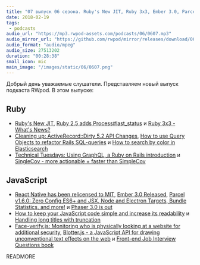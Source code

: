 ```yaml
---
title: "07 выпуск 06 сезона. Ruby's New JIT, Ruby 3x3, Ember 3.0, Parcel v1.6.0, Phaser 3.0, SingleCov, Face-verify.js, Blotter.js и прочее"
date: 2018-02-19
tags:
 - podcasts
audio_url: "https://mp3.rwpod-assets.com/podcasts/06/0607.mp3"
audio_mirror_url: "https://github.com/rwpod/mirror/releases/download/06.07/0607.mp3"
audio_format: "audio/mpeg"
audio_size: 27513202
duration: "00:28:38"
small_icon: mic
main_image: "/images/static/06/0607.png"
---
```


Добрый день уважаемые слушатели. Представляем новый выпуск подкаста RWpod. В этом выпуске:

## Ruby

 - [Ruby's New JIT](https://medium.com/square-corner-blog/rubys-new-jit-91a5c864dd10), [Ruby 2.5 adds Process#last_status](https://medium.com/@atul9/ruby-2-5-adds-process-last-status-690fe5dc369a) и [Ruby 3x3 - What's News?](https://planetruby.github.io/calendar/ruby3x3)
 - [Cleaning up: ActiveRecord::Dirty 5.2 API Changes](https://www.ombulabs.com/blog/rails/upgrades/active-record-5-1-api-changes.html), [How to use Query Objects to refactor Rails SQL-queries](https://mkdev.me/en/posts/how-to-use-query-objects-to-refactor-rails-sql-queries) и [How to search by color in Elasticsearch](https://www.cookieshq.co.uk/posts/elasticsearch-searching-by-colour)
 - [Technical Tuesdays: Using GraphQL, a Ruby on Rails introduction](https://medium.com/@UnicornAgency/you-should-be-using-graphql-a-ruby-introduction-9b1de3b001dd) и [SingleCov - more actionable + faster than SimpleCov](https://github.com/grosser/single_cov)

## JavaScript

 - [React Native has been relicensed to MIT](https://github.com/facebook/react-native/commit/26684cf3adf4094eb6c405d345a75bf8c7c0bf88), [Ember 3.0 Released](https://emberjs.com/blog/2018/02/14/ember-3-0-released.html), [Parcel v1.6.0: Zero Config ES6+ and JSX, Node and Electron Targets, Bundle Statistics, and more!](https://medium.com/@devongovett/parcel-v1-6-0-46f4a2514668) и [Phaser 3.0 is out](https://phaser.io/)
 - [How to keep your JavaScript code simple and increase its readability](https://medium.freecodecamp.org/how-to-keep-your-javascript-code-simple-and-increase-its-readability-94d6a949afc4) и [Handling long titles with truncation](https://assortment.io/posts/handling-long-titles-with-truncation)
 - [Face-verify.js: Monitoring who is physically looking at a website for additional security](https://blog.machinebox.io/face-verify-js-monitoring-who-is-looking-at-a-website-for-additional-security-1d6025a8fedd), [Blotter.js - a JavaScript API for drawing unconventional text effects on the web](https://blotter.js.org/) и [Front-end Job Interview Questions book](https://github.com/yangshun/front-end-interview-handbook)

READMORE
